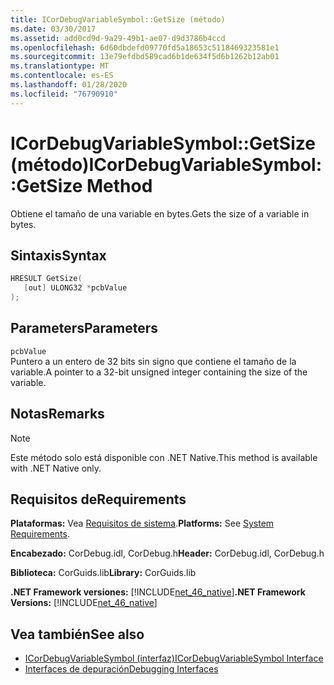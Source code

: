 ```yaml
---
title: ICorDebugVariableSymbol::GetSize (método)
ms.date: 03/30/2017
ms.assetid: add0cd9d-9a29-49b1-ae07-d9d3786b4ccd
ms.openlocfilehash: 6d60dbdefd09770fd5a18653c5118469323581e1
ms.sourcegitcommit: 13e79efdbd589cad6b1de634f5d6b1262b12ab01
ms.translationtype: MT
ms.contentlocale: es-ES
ms.lasthandoff: 01/28/2020
ms.locfileid: "76790910"
---
```

# <a name="icordebugvariablesymbolgetsize-method"></a><span data-ttu-id="57f7f-102">ICorDebugVariableSymbol::GetSize (método)</span><span class="sxs-lookup"><span data-stu-id="57f7f-102">ICorDebugVariableSymbol::GetSize Method</span></span>
<span data-ttu-id="57f7f-103">Obtiene el tamaño de una variable en bytes.</span><span class="sxs-lookup"><span data-stu-id="57f7f-103">Gets the size of a variable in bytes.</span></span>  
  
## <a name="syntax"></a><span data-ttu-id="57f7f-104">Sintaxis</span><span class="sxs-lookup"><span data-stu-id="57f7f-104">Syntax</span></span>  
  
```cpp  
HRESULT GetSize(  
   [out] ULONG32 *pcbValue  
);  
```  
  
## <a name="parameters"></a><span data-ttu-id="57f7f-105">Parameters</span><span class="sxs-lookup"><span data-stu-id="57f7f-105">Parameters</span></span>  
 `pcbValue`  
 <span data-ttu-id="57f7f-106">Puntero a un entero de 32 bits sin signo que contiene el tamaño de la variable.</span><span class="sxs-lookup"><span data-stu-id="57f7f-106">A pointer to a 32-bit unsigned integer containing the size of the variable.</span></span>  
  
## <a name="remarks"></a><span data-ttu-id="57f7f-107">Notas</span><span class="sxs-lookup"><span data-stu-id="57f7f-107">Remarks</span></span>  
  
> [!NOTE]
> <span data-ttu-id="57f7f-108">Este método solo está disponible con .NET Native.</span><span class="sxs-lookup"><span data-stu-id="57f7f-108">This method is available with .NET Native only.</span></span>  
  
## <a name="requirements"></a><span data-ttu-id="57f7f-109">Requisitos de</span><span class="sxs-lookup"><span data-stu-id="57f7f-109">Requirements</span></span>  
 <span data-ttu-id="57f7f-110">**Plataformas:** Vea [Requisitos de sistema](../../../../docs/framework/get-started/system-requirements.md).</span><span class="sxs-lookup"><span data-stu-id="57f7f-110">**Platforms:** See [System Requirements](../../../../docs/framework/get-started/system-requirements.md).</span></span>  
  
 <span data-ttu-id="57f7f-111">**Encabezado:** CorDebug.idl, CorDebug.h</span><span class="sxs-lookup"><span data-stu-id="57f7f-111">**Header:** CorDebug.idl, CorDebug.h</span></span>  
  
 <span data-ttu-id="57f7f-112">**Biblioteca:** CorGuids.lib</span><span class="sxs-lookup"><span data-stu-id="57f7f-112">**Library:** CorGuids.lib</span></span>  
  
 <span data-ttu-id="57f7f-113">**.NET Framework versiones:** [!INCLUDE[net_46_native](../../../../includes/net-46-native-md.md)]</span><span class="sxs-lookup"><span data-stu-id="57f7f-113">**.NET Framework Versions:** [!INCLUDE[net_46_native](../../../../includes/net-46-native-md.md)]</span></span>  
  
## <a name="see-also"></a><span data-ttu-id="57f7f-114">Vea también</span><span class="sxs-lookup"><span data-stu-id="57f7f-114">See also</span></span>

- [<span data-ttu-id="57f7f-115">ICorDebugVariableSymbol (interfaz)</span><span class="sxs-lookup"><span data-stu-id="57f7f-115">ICorDebugVariableSymbol Interface</span></span>](icordebugvariablesymbol-interface.md)
- [<span data-ttu-id="57f7f-116">Interfaces de depuración</span><span class="sxs-lookup"><span data-stu-id="57f7f-116">Debugging Interfaces</span></span>](debugging-interfaces.md)
